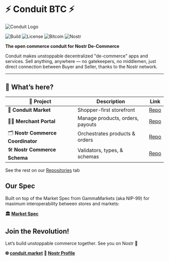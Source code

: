 # ⚡ Conduit BTC ⚡

![Conduit Logo](https://cdn.prod.website-files.com/67a08c4f7b1c5f99aa6e9201/67a1f51d61edb50c3ea0c182_conduit%20LOGO.png)

![Build](https://img.shields.io/badge/build-passing-brightgreen) ![License](https://img.shields.io/badge/license-MIT-blue) ![Bitcoin](https://img.shields.io/badge/bitcoin-⚡-orange) ![Nostr](https://img.shields.io/badge/nostr-connected-purple)

**The open commerce conduit for Nostr De-Commerce**

Conduit makes unstoppable decentralized "de-commerce" apps and services. Sell anything, anywhere — no gatekeepers, no middlemen, just direct connection between Buyer and Seller, thanks to the Nostr network.

---

## 🚀 What’s here?

| 📂 Project                         | Description                      | Link                                                              |
| ---------------------------------- | -------------------------------- | ----------------------------------------------------------------- |
| 🛒 **Conduit Market**              | Shopper-first storefront         | [Repo](https://github.com/Conduit-BTC/conduit-market-client)             |
| 🧑‍💻 **Merchant Portal**          | Manage products, orders, payouts | [Repo](https://github.com/Conduit-BTC/merchant-portal)            |
| 🗂️ **Nostr Commerce Coordinator** | Orchestrates products & orders   | [Repo](https://github.com/Conduit-BTC/a-nostr-commerce-coordinator) |
| 🛠️ **Nostr Commerce Schema**          | Validators, types, & schemas | [Repo](https://github.com/Conduit-BTC/nostr-commerce-schema)          |

See the rest on our [Repositories](https://github.com/orgs/Conduit-BTC/repositories) tab

## Our Spec

Built on top of the Market Spec from GammaMarkets (aka NIP-99) for maximum interoperability between stores and markets:

**🏛️ [Market Spec](https://github.com/GammaMarkets/market-spec/blob/main/spec.md)**

## Join the Revolution!

Let’s build unstoppable commerce together. See you on Nostr 👋

**🌐 [conduit.market](https://conduit.market)**
**💬 [Nostr Profile](https://njump.me/nprofile1qqsfmys8030rttmk77cumprnsqqt0whmg0fqkz3xcx8798ag8rf8z3sad6jak)**

